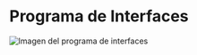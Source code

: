# Programa de Interfaces

![Imagen del programa de interfaces](https://github.com/santi280403/Trabajo_Prog_1mer_corte/blob/main/assets/Interfaces.png)
